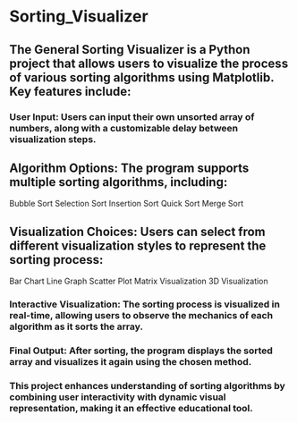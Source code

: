 # Sorting_Visualizer

## The General Sorting Visualizer is a Python project that allows users to visualize the process of various sorting algorithms using Matplotlib. Key features include:

### User Input: Users can input their own unsorted array of numbers, along with a customizable delay between visualization steps.

## Algorithm Options: The program supports multiple sorting algorithms, including:

Bubble Sort
Selection Sort
Insertion Sort
Quick Sort
Merge Sort

## Visualization Choices: Users can select from different visualization styles to represent the sorting process:

Bar Chart
Line Graph
Scatter Plot
Matrix Visualization
3D Visualization

### Interactive Visualization: The sorting process is visualized in real-time, allowing users to observe the mechanics of each algorithm as it sorts the array.

### Final Output: After sorting, the program displays the sorted array and visualizes it again using the chosen method.

### This project enhances understanding of sorting algorithms by combining user interactivity with dynamic visual representation, making it an effective educational tool.
